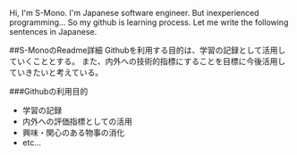 Hi, I'm S-Mono. I'm Japanese software engineer. But inexperienced programming...
So my github is learning process. Let me write the following sentences in Japanese.

##S-MonoのReadme詳細
Githubを利用する目的は、学習の記録として活用していくこととする。
また、内外への技術的指標にすることを目標に今後活用していきたいと考えている。

###Githubの利用目的
- 学習の記録
- 内外への評価指標としての活用
- 興味・関心のある物事の消化
- etc...
